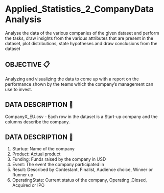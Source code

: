 # Applied_Statistics_2_CompanyDataAnalysis
Analyse the data of the various companies of the given dataset and perform the tasks, draw insights from the various attributes that are present in the dataset, plot distributions, state hypotheses and draw conclusions from the dataset

## OBJECTIVE :clipboard:
Analyzing  and visualizing the data to come up with a report on the performance shown by the teams which the company’s management can use to invest. 

## DATA DESCRIPTION :page_with_curl:
 CompanyX_EU.csv - Each row in the dataset is a Start-up company and the columns describe the company.
 
## DATA DESCRIPTION :file_folder:
1. Startup: Name of the company 
2. Product: Actual product
3. Funding: Funds raised by the company in USD
4. Event: The event the company participated in 
5. Result: Described by Contestant, Finalist, Audience choice, Winner or Runner up
6. OperatingState: Current status of the company, Operating ,Closed, Acquired or IPO



